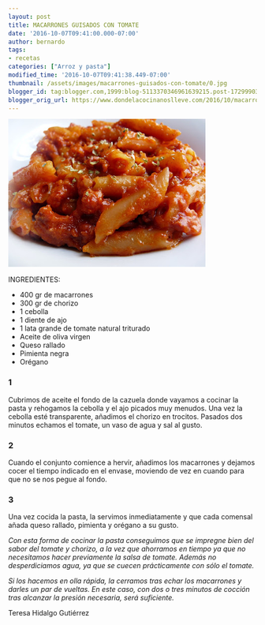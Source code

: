 ```yaml
---
layout: post
title: MACARRONES GUISADOS CON TOMATE
date: '2016-10-07T09:41:00.000-07:00'
author: bernardo
tags:
- recetas
categories: ["Arroz y pasta"]
modified_time: '2016-10-07T09:41:38.449-07:00'
thumbnail: /assets/images/macarrones-guisados-con-tomate/0.jpg
blogger_id: tag:blogger.com,1999:blog-5113370346961639215.post-1729990360179875120
blogger_orig_url: https://www.dondelacocinanoslleve.com/2016/10/macarrones-guisados-con-tomate.html
---
```

![](/assets/images/macarrones-guisados-con-tomate/0.jpg)

  
INGREDIENTES:
* 400 gr de macarrones 
* 300 gr de chorizo
* 1 cebolla
* 1 diente de ajo
* 1 lata grande de tomate natural triturado 
* Aceite de oliva virgen
* Queso rallado
* Pimienta negra
* Orégano  
  

### 1

Cubrimos de aceite el fondo de la cazuela donde vayamos a cocinar la pasta y rehogamos la cebolla y el ajo picados muy menudos. Una vez la cebolla esté transparente, añadimos el chorizo en trocitos. Pasados dos minutos echamos el tomate, un vaso de agua y sal al gusto.  

### 2

Cuando el conjunto comience a hervir, añadimos los macarrones y dejamos cocer el tiempo indicado en el envase, moviendo de vez en cuando para que no se nos pegue al fondo.  

### 3

Una vez cocida la pasta, la servimos inmediatamente y que cada comensal añada queso rallado, pimienta y orégano a su gusto.  

_Con esta forma de cocinar la pasta conseguimos que se impregne bien del sabor del tomate y chorizo, a la vez que ahorramos en tiempo ya que no necesitamos hacer previamente la salsa de tomate. Además no desperdiciamos agua, ya que se cuecen prácticamente con sólo el tomate._

_Si los hacemos en olla rápida, la cerramos tras echar los macarrones y darles un par de vueltas. En este caso, con dos o tres minutos de cocción tras alcanzar la presión necesaria, será suficiente._  

Teresa Hidalgo Gutiérrez
